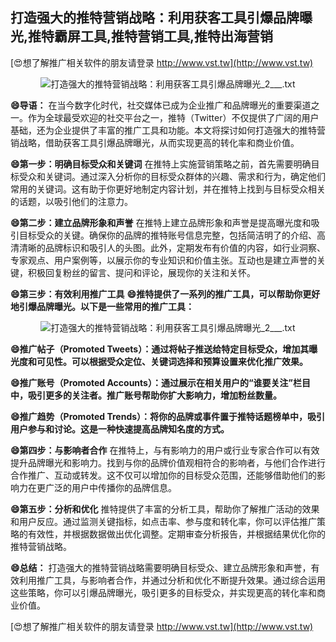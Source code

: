 ## **打造强大的推特营销战略：利用获客工具引爆品牌曝光,推特霸屏工具,推特营销工具,推特出海营销**

[😍想了解推广相关软件的朋友请登录 http://www.vst.tw](http://www.vst.tw)

 <center><img src="https://vst.tw/MP4/tuiguang/png/8.png" alt="打造强大的推特营销战略：利用获客工具引爆品牌曝光_2___.txt"></center>

**😄导语：**
在当今数字化时代，社交媒体已成为企业推广和品牌曝光的重要渠道之一。作为全球最受欢迎的社交平台之一，推特（Twitter）不仅提供了广阔的用户基础，还为企业提供了丰富的推广工具和功能。本文将探讨如何打造强大的推特营销战略，借助获客工具引爆品牌曝光，从而实现更高的转化率和商业价值。

**😄第一步：明确目标受众和关键词**
在推特上实施营销策略之前，首先需要明确目标受众和关键词。通过深入分析你的目标受众群体的兴趣、需求和行为，确定他们常用的关键词。这有助于你更好地制定内容计划，并在推特上找到与目标受众相关的话题，以吸引他们的注意力。

**😄第二步：建立品牌形象和声誉**
在推特上建立品牌形象和声誉是提高曝光度和吸引目标受众的关键。确保你的品牌的推特账号信息完整，包括简洁明了的介绍、高清清晰的品牌标识和吸引人的头图。此外，定期发布有价值的内容，如行业洞察、专家观点、用户案例等，以展示你的专业知识和价值主张。互动也是建立声誉的关键，积极回复粉丝的留言、提问和评论，展现你的关注和关怀。

**😄第三步：有效利用推广工具**
**😄推特提供了一系列的推广工具，可以帮助你更好地引爆品牌曝光。以下是一些常用的推广工具：**

 <center><img src="https://vst.tw/MP4/tuiguang/png/6.png" alt="打造强大的推特营销战略：利用获客工具引爆品牌曝光_2___.txt"></center>

**😄推广帖子（Promoted Tweets）：通过将帖子推送给特定目标受众，增加其曝光度和可见性。可以根据受众定位、关键词选择和预算设置来优化推广效果。**

**😄推广账号（Promoted Accounts）：通过展示在相关用户的“谁要关注”栏目中，吸引更多的关注者。推广账号帮助你扩大影响力，增加粉丝数量。**

**😄推广趋势（Promoted Trends）：将你的品牌或事件置于推特话题榜单中，吸引用户参与和讨论。这是一种快速提高品牌知名度的方式。**

**😄第四步：与影响者合作**
在推特上，与有影响力的用户或行业专家合作可以有效提升品牌曝光和影响力。找到与你的品牌价值观相符合的影响者，与他们合作进行合作推广、互动或转发。这不仅可以增加你的目标受众范围，还能够借助他们的影响力在更广泛的用户中传播你的品牌信息。

**😄第五步：分析和优化**
推特提供了丰富的分析工具，帮助你了解推广活动的效果和用户反应。通过监测关键指标，如点击率、参与度和转化率，你可以评估推广策略的有效性，并根据数据做出优化调整。定期审查分析报告，并根据结果优化你的推特营销战略。

**😄总结：**
打造强大的推特营销战略需要明确目标受众、建立品牌形象和声誉，有效利用推广工具，与影响者合作，并通过分析和优化不断提升效果。通过综合运用这些策略，你可以引爆品牌曝光，吸引更多的目标受众，并实现更高的转化率和商业价值。

[😍想了解推广相关软件的朋友请登录 http://www.vst.tw](http://www.vst.tw)



